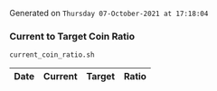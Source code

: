 Generated on `Thursday 07-October-2021 at 17:18:04`

### Current to Target Coin Ratio
`current_coin_ratio.sh`

Date|Current|Target|Ratio
---|---|---|---
